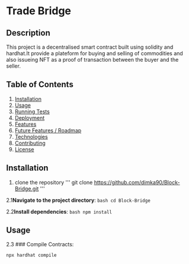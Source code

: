 # Trade Bridge

## Description
This project is a decentralised smart contract built using solidity and hardhat.It provide a plateform for buying and selling of commodities and also issueing NFT as a proof of transaction between the buyer and the seller.

## Table of Contents
1. [Installation](#installation)
2. [Usage](#usage)
3. [Running Tests](#running-tests)
4. [Deployment](#deployment)
5. [Features](#features)
6. [Future Features / Roadmap](#future-features-roadmap)
7. [Technologies](#technologies)
8. [Contributing](#contributing)
9. [License](#license)

## Installation
1. clone the repository
'''
git clone https://github.com/dimka90/Block-Bridge.git
'''

2.1**Navigate to the project directory**:
    ```bash
    cd Block-Bridge
    ```

2.2**Install dependencies**:
    ```bash
    npm install
    ```

## Usage

2.3 ### Compile Contracts:
```bash
npx hardhat compile
```
